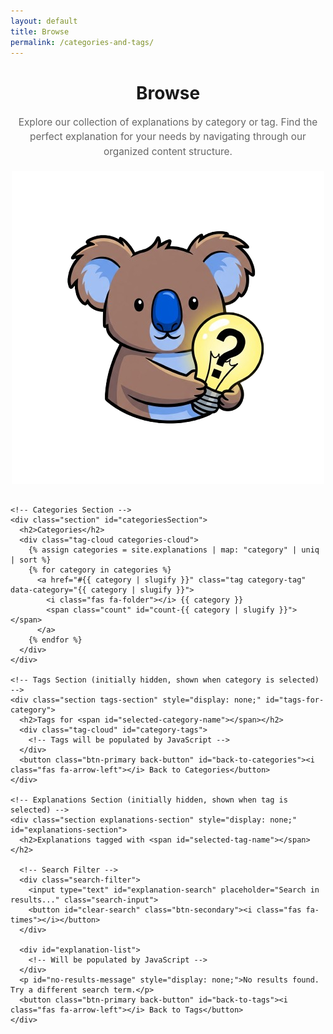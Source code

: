 ```yaml
---
layout: default
title: Browse
permalink: /categories-and-tags/
---
```


<div class="page-container">
  <div class="page-categories-and-tags">
    <div class="browse-header">
      <div class="title-with-image">
        <div>
          <h1>Browse</h1>
          <p class="browse-intro">Explore our collection of explanations by category or tag. Find the perfect explanation for your needs by navigating through our organized content structure.</p>
        </div>
        <img src="/assets/images/ligth.png" alt="Light bulb illustration" class="feature-image">
      </div>
    </div>

    <!-- Categories Section -->
    <div class="section" id="categoriesSection">
      <h2>Categories</h2>
      <div class="tag-cloud categories-cloud">
        {% assign categories = site.explanations | map: "category" | uniq | sort %}
        {% for category in categories %}
          <a href="#{{ category | slugify }}" class="tag category-tag" data-category="{{ category | slugify }}">
            <i class="fas fa-folder"></i> {{ category }} 
            <span class="count" id="count-{{ category | slugify }}"></span>
          </a>
        {% endfor %}
      </div>
    </div>
    
    <!-- Tags Section (initially hidden, shown when category is selected) -->
    <div class="section tags-section" style="display: none;" id="tags-for-category">
      <h2>Tags for <span id="selected-category-name"></span></h2>
      <div class="tag-cloud" id="category-tags">
        <!-- Tags will be populated by JavaScript -->
      </div>
      <button class="btn-primary back-button" id="back-to-categories"><i class="fas fa-arrow-left"></i> Back to Categories</button>
    </div>
    
    <!-- Explanations Section (initially hidden, shown when tag is selected) -->
    <div class="section explanations-section" style="display: none;" id="explanations-section">
      <h2>Explanations tagged with <span id="selected-tag-name"></span></h2>
      
      <!-- Search Filter -->
      <div class="search-filter">
        <input type="text" id="explanation-search" placeholder="Search in results..." class="search-input">
        <button id="clear-search" class="btn-secondary"><i class="fas fa-times"></i></button>
      </div>
      
      <div id="explanation-list">
        <!-- Will be populated by JavaScript -->
      </div>
      <p id="no-results-message" style="display: none;">No results found. Try a different search term.</p>
      <button class="btn-primary back-button" id="back-to-tags"><i class="fas fa-arrow-left"></i> Back to Tags</button>
    </div>
  </div>
</div>

<!-- Data for JavaScript -->
<script>
  const allExplanations = [
    {% for explanation in site.explanations %}
      {
        title: {{ explanation.title | jsonify }},
        url: {{ site.baseurl | append: explanation.url | jsonify }},
        category: {{ explanation.category | jsonify }},
        categorySlug: {{ explanation.category | slugify | jsonify }},
        tags: {{ explanation.tags | jsonify }},
        date: {{ explanation.date | date: "%B %d, %Y" | jsonify }},
        excerpt: {{ explanation.content | strip_html | truncatewords: 30 | jsonify }}
      }{% unless forloop.last %},{% endunless %}
    {% endfor %}
  ];
</script>

<script>
  document.addEventListener('DOMContentLoaded', function() {
    // Get all required DOM elements
    const categoriesSection = document.getElementById('categoriesSection');
    const tagsSection = document.getElementById('tags-for-category');
    const explanationsSection = document.getElementById('explanations-section');
    const selectedCategoryName = document.getElementById('selected-category-name');
    const selectedTagName = document.getElementById('selected-tag-name');
    const categoryTags = document.getElementById('category-tags');
    const explanationList = document.getElementById('explanation-list');
    const backToCategories = document.getElementById('back-to-categories');
    const backToTags = document.getElementById('back-to-tags');
    const searchInput = document.getElementById('explanation-search');
    const clearSearchBtn = document.getElementById('clear-search');
    const noResultsMessage = document.getElementById('no-results-message');
    
    // Add a message if there are no explanations
    if (allExplanations.length === 0) {
      const categoriesCloud = document.querySelector('.categories-cloud');
      if (categoriesCloud) {
        categoriesCloud.innerHTML = '<div class="empty-state"><i class="fas fa-info-circle"></i><p class="no-content-message">No explanations have been added yet. Check back soon!</p></div>';
      }
    } else {
      // Update category counts
      updateCategoryCounts();
    }
    
    // Function to update category counts
    function updateCategoryCounts() {
      const categoryCounts = {};
      
      // Count explanations per category
      allExplanations.forEach(exp => {
        if (exp.categorySlug) {
          categoryCounts[exp.categorySlug] = (categoryCounts[exp.categorySlug] || 0) + 1;
        }
      });
      
      // Update count display
      Object.keys(categoryCounts).forEach(slug => {
        const countElement = document.getElementById(`count-${slug}`);
        if (countElement) {
          countElement.textContent = `(${categoryCounts[slug]})`;
        }
      });
    }
    
    // Get category from URL if present
    const urlParams = new URLSearchParams(window.location.search);
    const categoryParam = urlParams.get('category');
    const tagParam = urlParams.get('tag');
    
    if (categoryParam) {
      showTagsForCategory(categoryParam);
    } else if (tagParam) {
      const matchingExplanations = allExplanations.filter(exp => 
        exp.tags.some(tag => tag.toLowerCase() === tagParam.toLowerCase() || tag.toLowerCase().replace(/\s+/g, '-') === tagParam.toLowerCase())
      );
      
      if (matchingExplanations.length > 0) {
        const tag = matchingExplanations[0].tags.find(t => 
          t.toLowerCase() === tagParam.toLowerCase() || t.toLowerCase().replace(/\s+/g, '-') === tagParam.toLowerCase()
        );
        showExplanationsForTag(tag);
      }
    }
    
    // Set up event listeners for category tags
    document.querySelectorAll('.category-tag').forEach(categoryTag => {
      categoryTag.addEventListener('click', function(e) {
        e.preventDefault();
        const category = this.getAttribute('data-category');
        if (category) {
          showTagsForCategory(category);
          history.pushState(null, null, `?category=${category}`);
        } else {
          // No category data attribute found on clicked element
        }
      });
    });
    
    // Back button functionality
    backToCategories.addEventListener('click', function() {
      // Hide tags section with fade out effect
      tagsSection.classList.add('fade-out');
      
      setTimeout(() => {
        tagsSection.style.display = 'none';
        tagsSection.classList.remove('fade-out');
        
        // Show categories section with fade in effect
        categoriesSection.style.display = 'block';
        categoriesSection.classList.add('fade-in');
        
        setTimeout(() => {
          categoriesSection.classList.remove('fade-in');
        }, 300);
      }, 300);
      
      history.pushState(null, null, window.location.pathname);
    });
    
    backToTags.addEventListener('click', function() {
      // Hide explanations section with fade out effect
      explanationsSection.classList.add('fade-out');
      
      setTimeout(() => {
        explanationsSection.style.display = 'none';
        explanationsSection.classList.remove('fade-out');
        
        // Show tags section with fade in effect
        tagsSection.style.display = 'block';
        tagsSection.classList.add('fade-in');
        
        setTimeout(() => {
          tagsSection.classList.remove('fade-in');
        }, 300);
      }, 300);
      
      const category = selectedCategoryName.textContent;
      history.pushState(null, null, `?category=${category.toLowerCase().replace(/\s+/g, '-')}`);
    });
    
    function showTagsForCategory(categorySlug) {
      // Find category name from slug
      const matchingExplanation = allExplanations.find(exp => 
        exp.categorySlug && exp.categorySlug.toLowerCase() === categorySlug.toLowerCase()
      );
      
      if (!matchingExplanation) {
        return;
      }
      
      const categoryName = matchingExplanation.category;
      selectedCategoryName.textContent = categoryName;
      
      // Get all tags for this category
      const tags = new Set();
      const tagCounts = {};
      
      allExplanations
        .filter(exp => exp.categorySlug && exp.categorySlug.toLowerCase() === categorySlug.toLowerCase())
        .forEach(exp => {
          if (exp.tags) {
            exp.tags.forEach(tag => {
              tags.add(tag);
              tagCounts[tag] = (tagCounts[tag] || 0) + 1;
            });
          }
        });
      
      // Populate tags
      categoryTags.innerHTML = '';
      
      if (tags.size === 0) {
        categoryTags.innerHTML = '<div class="empty-state"><i class="fas fa-info-circle"></i><p class="no-content-message">No tags available for this category.</p></div>';
      } else {
        Array.from(tags).sort().forEach(tag => {
          const tagLink = document.createElement('a');
          tagLink.href = `?tag=${tag.toLowerCase().replace(/\s+/g, '-')}`;
          tagLink.className = 'tag';
          tagLink.innerHTML = `<i class="fas fa-tag"></i> ${tag} <span class="count">(${tagCounts[tag]})</span>`;
          tagLink.addEventListener('click', function(e) {
            e.preventDefault();
            showExplanationsForTag(tag);
            history.pushState(null, null, this.href);
          });
          categoryTags.appendChild(tagLink);
        });
      }
      
      // Hide categories section with fade out effect
      categoriesSection.classList.add('fade-out');
      
      setTimeout(() => {
        categoriesSection.style.display = 'none';
        categoriesSection.classList.remove('fade-out');
        
        // Show tags section with fade in effect
        tagsSection.style.display = 'block';
        tagsSection.classList.add('fade-in');
        
        setTimeout(() => {
          tagsSection.classList.remove('fade-in');
        }, 300);
      }, 300);
    }
    
    function showExplanationsForTag(tag) {
      selectedTagName.textContent = tag;
      
      // Get all explanations with this tag
      const explanations = allExplanations.filter(exp => 
        exp.tags && exp.tags.some(t => t.toLowerCase() === tag.toLowerCase())
      );
      
      // Populate explanations
      explanationList.innerHTML = '';
      
      if (explanations.length === 0) {
        explanationList.innerHTML = '<div class="empty-state"><i class="fas fa-info-circle"></i><p class="no-content-message">No explanations available with this tag.</p></div>';
      } else {
        explanations.forEach(exp => {
          const expDiv = document.createElement('div');
          expDiv.className = 'explanation-card';
          expDiv.innerHTML = `
            <h3><a href="${exp.url}">${exp.title}</a></h3>
            <p>${exp.excerpt}</p>
            <div class="card-meta">
              <span class="category"><i class="fas fa-folder"></i> ${exp.category}</span>
              <span class="date"><i class="far fa-calendar-alt"></i> ${exp.date}</span>
            </div>
          `;
          explanationList.appendChild(expDiv);
        });
      }
      
      // Hide tags section with fade out effect
      tagsSection.classList.add('fade-out');
      
      setTimeout(() => {
        tagsSection.style.display = 'none';
        tagsSection.classList.remove('fade-out');
        
        // Show explanations section with fade in effect
        explanationsSection.style.display = 'block';
        explanationsSection.classList.add('fade-in');
        
        setTimeout(() => {
          explanationsSection.classList.remove('fade-in');
        }, 300);
      }, 300);
    }
    
    // Handle tag parameter from URL if present
    if (tagParam) {
      const matchingExplanations = allExplanations.filter(exp => 
        exp.tags && exp.tags.some(tag => 
          tag.toLowerCase() === tagParam.toLowerCase() || 
          tag.toLowerCase().replace(/\s+/g, '-') === tagParam.toLowerCase()
        )
      );
      
      if (matchingExplanations.length > 0) {
        const tag = matchingExplanations[0].tags.find(t => 
          t.toLowerCase() === tagParam.toLowerCase() || 
          t.toLowerCase().replace(/\s+/g, '-') === tagParam.toLowerCase()
        );
        showExplanationsForTag(tag);
      }
    }
    
    // Search functionality
    searchInput.addEventListener('input', function() {
      const searchTerm = this.value.toLowerCase().trim();
      filterExplanations(searchTerm);
    });
    
    clearSearchBtn.addEventListener('click', function() {
      searchInput.value = '';
      filterExplanations('');
    });
    
    function filterExplanations(searchTerm) {
      const explanationCards = explanationList.querySelectorAll('.explanation-card');
      let visibleCount = 0;
      
      explanationCards.forEach(card => {
        const title = card.querySelector('h3').textContent.toLowerCase();
        const content = card.querySelector('p').textContent.toLowerCase();
        
        if (searchTerm === '' || title.includes(searchTerm) || content.includes(searchTerm)) {
          card.style.display = 'block';
          visibleCount++;
        } else {
          card.style.display = 'none';
        }
      });
      
      // Show/hide no results message
      noResultsMessage.style.display = visibleCount === 0 ? 'block' : 'none';
    }
  });
</script>

<style>
.browse-header {
  margin-bottom: 30px;
  text-align: center;
}

.browse-intro {
  max-width: 800px;
  margin: 0 auto 20px;
  color: #666;
  font-size: 1.1em;
  line-height: 1.5;
}

.tag .count {
  font-size: 0.85em;
  opacity: 0.8;
}

.section {
  margin-bottom: 40px;
  position: relative;
}

.section h2 {
  position: relative;
  padding-bottom: 10px;
  margin-bottom: 20px;
}

.section h2:after {
  content: '';
  position: absolute;
  bottom: 0;
  left: 0;
  width: 50px;
  height: 3px;
  background: var(--primary-color);
  border-radius: 3px;
}

.empty-state {
  padding: 30px;
  text-align: center;
  background: #f9f9f9;
  border-radius: 8px;
  color: #666;
  margin: 20px 0;
}

.empty-state i {
  font-size: 2em;
  color: #ddd;
  margin-bottom: 10px;
  display: block;
}

/* Animation classes */
.fade-in {
  animation: fadeIn 0.3s ease-in;
}

.fade-out {
  animation: fadeOut 0.3s ease-out;
}

@keyframes fadeIn {
  from { opacity: 0; transform: translateY(10px); }
  to { opacity: 1; transform: translateY(0); }
}

@keyframes fadeOut {
  from { opacity: 1; transform: translateY(0); }
  to { opacity: 0; transform: translateY(10px); }
}

.tag.active {
  background-color: var(--primary-color);
  color: white;
}

.back-button {
  margin-top: 20px;
  display: inline-block;
  transition: transform 0.2s ease;
}

.back-button:hover {
  transform: translateX(-3px);
}

.search-filter {
  display: flex;
  margin-bottom: 20px;
  width: 100%;
  max-width: 500px;
  transition: all 0.3s ease;
}

.search-filter:focus-within {
  transform: scale(1.02);
  box-shadow: 0 3px 8px rgba(0,0,0,0.1);
}

.search-input {
  flex: 1;
  padding: 8px 12px;
  border: 1px solid #ddd;
  border-radius: 4px 0 0 4px;
  font-size: 16px;
}

.btn-secondary {
  background-color: #eee;
  border: 1px solid #ddd;
  border-left: none;
  border-radius: 0 4px 4px 0;
  padding: 8px 12px;
  cursor: pointer;
}

.btn-secondary:hover {
  background-color: #ddd;
}

.explanation-card {
  margin-bottom: 20px;
  padding: 15px;
  border-radius: 6px;
  background-color: #fff;
  box-shadow: 0 2px 5px rgba(0,0,0,0.1);
  transition: transform 0.2s ease, box-shadow 0.2s ease;
}

.explanation-card:hover {
  transform: translateY(-3px);
  box-shadow: 0 4px 8px rgba(0,0,0,0.15);
}

.card-meta {
  display: flex;
  justify-content: space-between;
  margin-top: 10px;
  font-size: 0.9em;
  color: #666;
}

#no-results-message {
  margin: 20px 0;
  color: #666;
  font-style: italic;
}

.no-content-message {
  margin: 20px 0;
  padding: 15px;
  background-color: #f8f9fa;
  border-radius: 6px;
  text-align: center;
  color: #666;
  font-style: italic;
}

@media (max-width: 768px) {
  .browse-intro {
    padding: 0 20px;
  }
}
</style>
